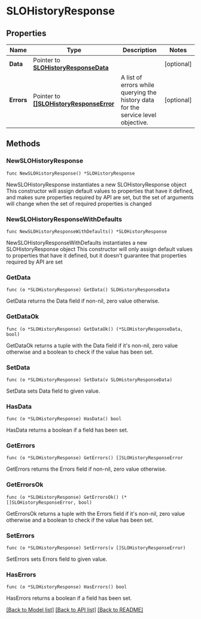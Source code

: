 # SLOHistoryResponse

## Properties

Name | Type | Description | Notes
---- | ---- | ----------- | ------
**Data** | Pointer to [**SLOHistoryResponseData**](SLOHistoryResponseData.md) |  | [optional] 
**Errors** | Pointer to [**[]SLOHistoryResponseError**](SLOHistoryResponseError.md) | A list of errors while querying the history data for the service level objective. | [optional] 

## Methods

### NewSLOHistoryResponse

`func NewSLOHistoryResponse() *SLOHistoryResponse`

NewSLOHistoryResponse instantiates a new SLOHistoryResponse object
This constructor will assign default values to properties that have it defined,
and makes sure properties required by API are set, but the set of arguments
will change when the set of required properties is changed

### NewSLOHistoryResponseWithDefaults

`func NewSLOHistoryResponseWithDefaults() *SLOHistoryResponse`

NewSLOHistoryResponseWithDefaults instantiates a new SLOHistoryResponse object
This constructor will only assign default values to properties that have it defined,
but it doesn't guarantee that properties required by API are set

### GetData

`func (o *SLOHistoryResponse) GetData() SLOHistoryResponseData`

GetData returns the Data field if non-nil, zero value otherwise.

### GetDataOk

`func (o *SLOHistoryResponse) GetDataOk() (*SLOHistoryResponseData, bool)`

GetDataOk returns a tuple with the Data field if it's non-nil, zero value otherwise
and a boolean to check if the value has been set.

### SetData

`func (o *SLOHistoryResponse) SetData(v SLOHistoryResponseData)`

SetData sets Data field to given value.

### HasData

`func (o *SLOHistoryResponse) HasData() bool`

HasData returns a boolean if a field has been set.

### GetErrors

`func (o *SLOHistoryResponse) GetErrors() []SLOHistoryResponseError`

GetErrors returns the Errors field if non-nil, zero value otherwise.

### GetErrorsOk

`func (o *SLOHistoryResponse) GetErrorsOk() (*[]SLOHistoryResponseError, bool)`

GetErrorsOk returns a tuple with the Errors field if it's non-nil, zero value otherwise
and a boolean to check if the value has been set.

### SetErrors

`func (o *SLOHistoryResponse) SetErrors(v []SLOHistoryResponseError)`

SetErrors sets Errors field to given value.

### HasErrors

`func (o *SLOHistoryResponse) HasErrors() bool`

HasErrors returns a boolean if a field has been set.


[[Back to Model list]](../README.md#documentation-for-models) [[Back to API list]](../README.md#documentation-for-api-endpoints) [[Back to README]](../README.md)


